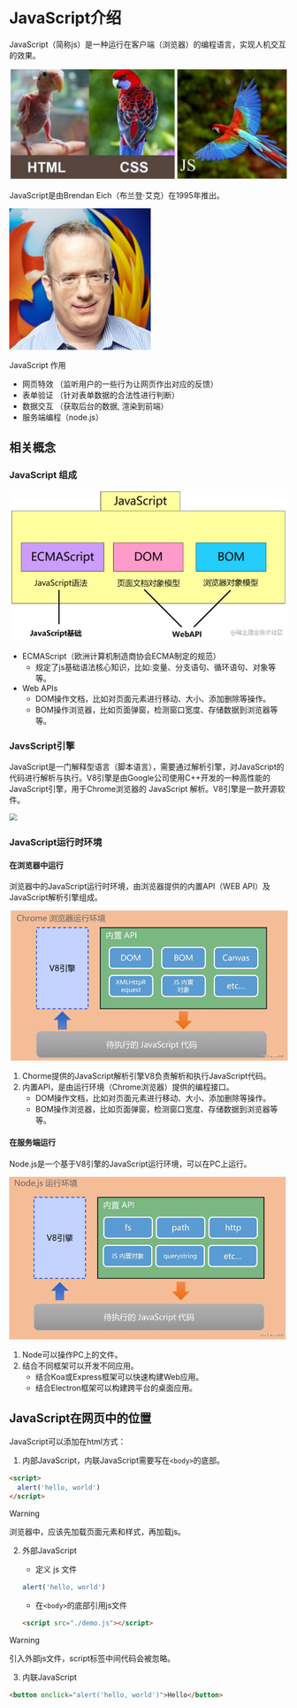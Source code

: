 # JavaScript介绍

JavaScript（简称js）是一种运行在客户端（浏览器）的编程语言，实现人机交互的效果。

<img src="https://raw.githubusercontent.com/hughxusu/lesson-web/develop/images/d-js/pSRy1b9.jpg" style="zoom:60%;" />

JavaScript是由Brendan Eich（布兰登·艾克）在1995年推出。

<img src="https://raw.githubusercontent.com/hughxusu/lesson-web/develop/images/d-js/brendan-eich-mozilla-firefox-square.0.1467740722.jpg" style="zoom: 25%;" />

JavaScript 作用

* 网页特效 （监听用户的一些行为让网页作出对应的反馈）
* 表单验证 （针对表单数据的合法性进行判断）
* 数据交互 （获取后台的数据, 渲染到前端）
* 服务端编程（node.js）

## 相关概念

###  JavaScript 组成 

<img src="https://raw.githubusercontent.com/hughxusu/lesson-web/develop/images/d-js/js-frame.png" style="zoom: 70%;" />

* ECMAScript（欧洲计算机制造商协会ECMA制定的规范）
  * 规定了js基础语法核心知识，比如:变量、分支语句、循环语句、对象等等。
* Web APIs
  * DOM操作文档，比如对页面元素进行移动、大小、添加删除等操作。
  * BOM操作浏览器，比如页面弹窗，检测窗口宽度、存储数据到浏览器等等。

### JavsScript引擎

JavaScript是一门解释型语言（脚本语言），需要通过解析引擎，对JavaScript的代码进行解析与执行。V8引擎是由Google公司使用C++开发的一种高性能的 JavaScript引擎，用于Chrome浏览器的 JavaScript 解析。V8引擎是一款开源软件。

<img src="https://raw.githubusercontent.com/hughxusu/lesson-py/developing/_images/base/v2-09614038877b06dd2cfa17d55dbf6652_1440w.jpg" style="zoom:85%;" />

### JavaScript运行时环境

#### 在浏览器中运行

浏览器中的JavaScript运行时环境，由浏览器提供的内置API（WEB API）及JavaScript解析引擎组成。

<img src="https://raw.githubusercontent.com/hughxusu/lesson-web/develop/images/d-js/l5slbacchravc_66c399ffdd6e4e818543f5de7a57631e.webp" style="zoom:60%;" />

1. Chorme提供的JavaScript解析引擎V8负责解析和执行JavaScript代码。
2. 内置API，是由运行环境（Chrome浏览器）提供的编程接口。
   * DOM操作文档，比如对页面元素进行移动、大小、添加删除等操作。
   * BOM操作浏览器，比如页面弹窗，检测窗口宽度、存储数据到浏览器等等。

#### 在服务端运行

Node.js是一个基于V8引擎的JavaScript运行环境，可以在PC上运行。

<img src="https://raw.githubusercontent.com/hughxusu/lesson-web/develop/images/d-js/l5slbacchravc_b6f4782b214f4f26a3850a2ace987d92.webp" style="zoom:61%;" />

1. Node可以操作PC上的文件。
2. 结合不同框架可以开发不同应用。
   * 结合Koa或Express框架可以快速构建Web应用。
   * 结合Electron框架可以构建跨平台的桌面应用。

## JavaScript在网页中的位置

 JavaScript可以添加在html方式：

1. 内部JavaScript，内联JavaScript需要写在`<body>`的底部。

```html
<script>
  alert('hello, world')
</script>
```

> [!warning]
>
> 浏览器中，应该先加载页面元素和样式，再加载js。

2. 外部JavaScript

   * 定义 js 文件

   ```js
   alert('hello, world')
   ```

   * 在`<body>`的底部引用js文件

   ```html
   <script src="./demo.js"></script>
   ```

> [!warning]
>
> 引入外部js文件，script标签中间代码会被忽略。

3. 内联JavaScript

```html
<button onclick="alert('hello, world')">Hello</button>
```



